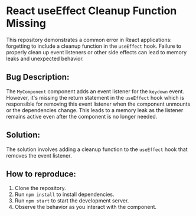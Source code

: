 # React useEffect Cleanup Function Missing

This repository demonstrates a common error in React applications: forgetting to include a cleanup function in the `useEffect` hook.  Failure to properly clean up event listeners or other side effects can lead to memory leaks and unexpected behavior.

## Bug Description:

The `MyComponent` component adds an event listener for the `keydown` event. However, it's missing the return statement in the `useEffect` hook which is responsible for removing this event listener when the component unmounts or the dependencies change. This leads to a memory leak as the listener remains active even after the component is no longer needed.

## Solution:

The solution involves adding a cleanup function to the `useEffect` hook that removes the event listener.

## How to reproduce:

1. Clone the repository.
2. Run `npm install` to install dependencies.
3. Run `npm start` to start the development server.
4. Observe the behavior as you interact with the component.